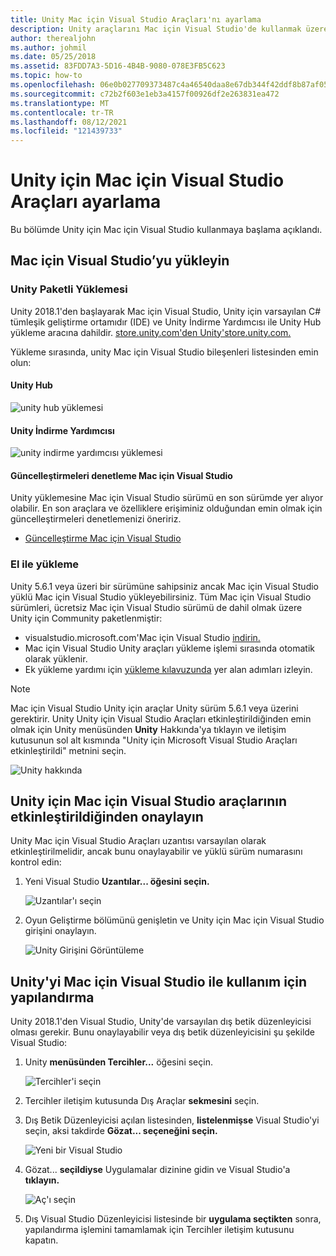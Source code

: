 ```yaml
---
title: Unity Mac için Visual Studio Araçları'nı ayarlama
description: Unity araçlarını Mac için Visual Studio'de kullanmak üzere ayarlama ve yükleme
author: therealjohn
ms.author: johmil
ms.date: 05/25/2018
ms.assetid: 83FDD7A3-5D16-4B4B-9080-078E3FB5C623
ms.topic: how-to
ms.openlocfilehash: 06e0b027709373487c4a46540daa8e67db344f42ddf8b87af05174f6b6937a07
ms.sourcegitcommit: c72b2f603e1eb3a4157f00926df2e263831ea472
ms.translationtype: MT
ms.contentlocale: tr-TR
ms.lasthandoff: 08/12/2021
ms.locfileid: "121439733"
---
```

# <a name="set-up-visual-studio-for-mac-tools-for-unity"></a>Unity için Mac için Visual Studio Araçları ayarlama

Bu bölümde Unity için Mac için Visual Studio kullanmaya başlama açıklandı.

## <a name="install-visual-studio-for-mac"></a>Mac için Visual Studio’yu yükleyin

### <a name="unity-bundled-installation"></a>Unity Paketli Yüklemesi

Unity 2018.1'den başlayarak Mac için Visual Studio, Unity için varsayılan C# tümleşik geliştirme ortamıdır (IDE) ve Unity İndirme Yardımcısı ile Unity Hub yükleme aracına dahildir. [store.unity.com'den Unity'store.unity.com.](https://store.unity.com/)

Yükleme sırasında, unity Mac için Visual Studio bileşenleri listesinden emin olun:

#### <a name="unity-hub"></a>Unity Hub

![unity hub yüklemesi](media/setup-vsmac-tools-unity-image7.png)

#### <a name="unity-download-assistant"></a>Unity İndirme Yardımcısı

![unity indirme yardımcısı yüklemesi](media/setup-vsmac-tools-unity-image8.png)

#### <a name="check-for-updates-to-visual-studio-for-mac"></a>Güncelleştirmeleri denetleme Mac için Visual Studio

Unity yüklemesine Mac için Visual Studio sürümü en son sürümde yer alıyor olabilir. En son araçlara ve özelliklere erişiminiz olduğundan emin olmak için güncelleştirmeleri denetlemenizi öneririz.

* [Güncelleştirme Mac için Visual Studio](update.md)

### <a name="manual-installation"></a>El ile yükleme

Unity 5.6.1 veya üzeri bir sürümüne sahipsiniz ancak Mac için Visual Studio yüklü Mac için Visual Studio yükleyebilirsiniz. Tüm Mac için Visual Studio sürümleri, ücretsiz Mac için Visual Studio sürümü de dahil olmak üzere Unity için Community paketlenmiştir:

* visualstudio.microsoft.com'Mac için Visual Studio [indirin.](https://visualstudio.microsoft.com/)
* Mac için Visual Studio Unity araçları yükleme işlemi sırasında otomatik olarak yüklenir.
* Ek yükleme yardımı için [yükleme kılavuzunda](./installation.md?view=vsmac-2017&preserve-view=true) yer alan adımları izleyin.

> [!NOTE]
> Mac için Visual Studio Unity için araçlar Unity sürüm 5.6.1 veya üzerini gerektirir. Unity Unity için Visual Studio Araçları etkinleştirildiğinden emin olmak için Unity menüsünden **Unity** Hakkında'ya tıklayın ve iletişim kutusunun sol alt kısmında "Unity için Microsoft Visual Studio Araçları etkinleştirildi" metnini seçin.
>
> ![Unity hakkında](media/setup-vsmac-tools-unity-image3.png)

## <a name="confirm-that-the-visual-studio-for-mac-tools-for-unity-extension-is-enabled"></a>Unity için Mac için Visual Studio araçlarının etkinleştirildiğinden onaylayın

Unity Mac için Visual Studio Araçları uzantısı varsayılan olarak etkinleştirilmelidir, ancak bunu onaylayabilir ve yüklü sürüm numarasını kontrol edin:

1. Yeni Visual Studio **Uzantılar... öğesini seçin.**

   ![Uzantılar'ı seçin](media/setup-vsmac-tools-unity-image1.png)

2. Oyun Geliştirme bölümünü genişletin ve Unity için Mac için Visual Studio girişini onaylayın.

   ![Unity Girişini Görüntüleme](media/setup-vsmac-tools-unity-image2.png)

## <a name="configure-unity-for-use-with-visual-studio-for-mac"></a>Unity'yi Mac için Visual Studio ile kullanım için yapılandırma

Unity 2018.1'den Visual Studio, Unity'de varsayılan dış betik düzenleyicisi olması gerekir. Bunu onaylayabilir veya dış betik düzenleyicisini şu şekilde Visual Studio:

1. Unity **menüsünden Tercihler...** öğesini seçin.

   ![Tercihler'i seçin](media/setup-vsmac-tools-unity-image4.png)

2. Tercihler iletişim kutusunda Dış Araçlar **sekmesini** seçin.

3. Dış Betik Düzenleyicisi açılan listesinden, **listelenmişse** Visual Studio'yi seçin, aksi takdirde **Gözat... seçeneğini seçin.**

   ![Yeni bir Visual Studio](media/setup-vsmac-tools-unity-image5.png)

4. Gözat... **seçildiyse** Uygulamalar dizinine gidin ve Visual Studio'a **tıklayın.**

   ![Aç'ı seçin](media/setup-vsmac-tools-unity-image6.png)

5. Dış Visual Studio Düzenleyicisi listesinde bir **uygulama seçtikten** sonra, yapılandırma işlemini tamamlamak için Tercihler iletişim kutusunu kapatın.